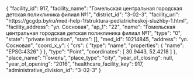 {
    "facility_id": 917,
    "facility_name": "Гомельская центральная городская детская поликлиника филиал №1",
    "district_id": "3-02-3",
    "facility_url": "https:\/\/gcgdp.by\/ru\/med-help-1\/struktura-pediatricheskoj-sluzhby-1.html",
    "facility_address": "ул. Сосновая",
    "ap_1": "22",
    "name": "Гомельская центральная городская детская поликлиника филиал №1",
    "type": "0",
    "state": "private institution",
    "stats": [],
    "med_id": 10214845,
    "address": "ул. Сосновая",
    "coord_x_y": {
        "crs": {
            "type": "name",
            "properties": {
                "name": "EPSG:4326"
            }
        },
        "type": "Point",
        "coordinates": [
            30.9443,
            52.4218
        ]
    },
    "place_name": "Гомель",
    "place_type": "city",
    "year_of_closing": null,
    "year_of_opening": "2016",
    "healthcare_facility_key": 917,
    "administrative_division_id": "3-02-3"
}